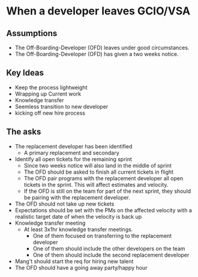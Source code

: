 # When a developer leaves GCIO/VSA

## Assumptions

- The Off-Boarding-Developer (OFD) leaves under good circumstances.
- The Off-Boarding-Developer (OFD) has given a two weeks notice.

## Key Ideas

- Keep the process lightweight
- Wrapping up Current work
- Knowledge transfer
- Seemless transition to new developer
- kicking off new hire process

## The asks

- The replacement developer has been identified
  - A primary replacement and secondary
- Identify all open tickets for the remaining sprint
  - Since two weeks notice will also land in the middle of sprint
  - The OFD should be asked to finish all current tickets in flight
  - The OFD pair programs with the replacement developer all open tickets
  in the sprint. This will affect estimates and velocity.
  - If the OFD is still on the team for part of the next sprint, they should be pairing with the replacement developer.
- The OFD should not take up new tickets
- Expectations should be set with the PMs on the affected velocity with a realistic target date of when the velocity is back up
- Knowledge transfer meeting
  - At least 3x1hr knowledge transfer meetings.
    - One of them focused on transferring to the replacement developer
    - One of them should include the other developers on the team
    - One of them should include the second replacement developer
- Mang't should start the req for hiring new talent
- The OFD should have a going away party/happy hour
